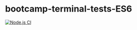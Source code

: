 # bootcamp-terminal-tests-ES6
[![Node.js CI](https://github.com/NonkululekoNooi/bootcamp-terminal-tests-ES6/actions/workflows/node.js.yml/badge.svg)](https://github.com/NonkululekoNooi/bootcamp-terminal-tests-ES6/actions/workflows/node.js.yml)